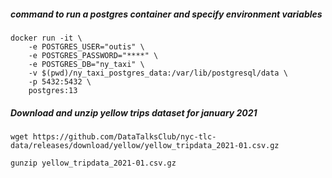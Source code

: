##### command to run a postgres container and specify environment variables

```
docker run -it \
    -e POSTGRES_USER="outis" \
    -e POSTGRES_PASSWORD="****" \
    -e POSTGRES_DB="ny_taxi" \
    -v $(pwd)/ny_taxi_postgres_data:/var/lib/postgresql/data \
    -p 5432:5432 \
    postgres:13
```

##### Download and unzip yellow trips dataset for january 2021
```
wget https://github.com/DataTalksClub/nyc-tlc-data/releases/download/yellow/yellow_tripdata_2021-01.csv.gz

gunzip yellow_tripdata_2021-01.csv.gz
```
